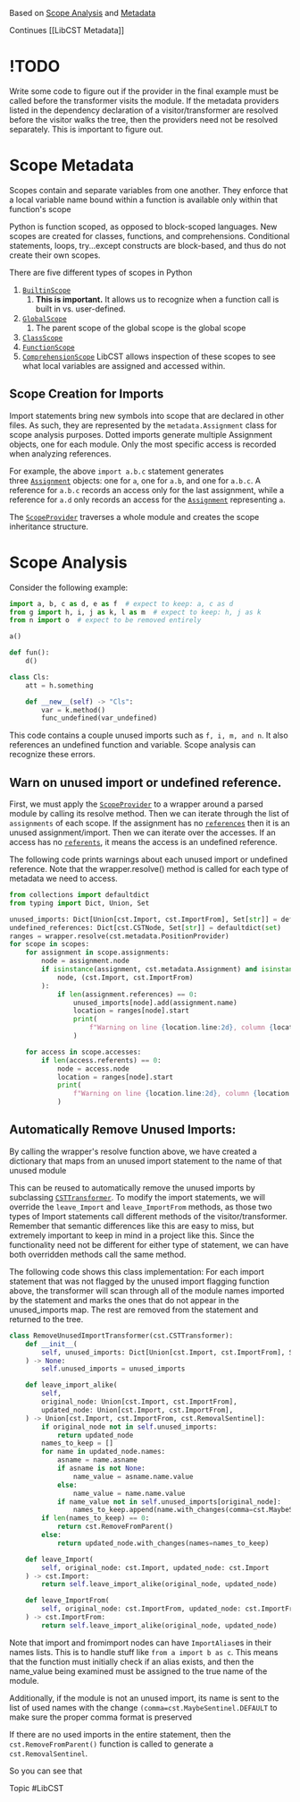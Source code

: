 Based on [Scope Analysis](https://libcst.readthedocs.io/en/latest/scope_tutorial.html) and [Metadata](https://libcst.readthedocs.io/en/latest/metadata.html#libcst-metadata-position)

Continues [[LibCST Metadata]]
# !TODO
Write some code to figure out if the provider in the final example must be called before the transformer visits the module. If the metadata providers listed in the dependency declaration of a visitor/transformer are resolved before the visitor walks the tree, then the providers need not be resolved separately. This is important to figure out. 

# Scope Metadata
Scopes contain and separate variables from one another. They enforce that a local variable name bound within a function is available only within that function's scope

Python is function scoped, as opposed to block-scoped languages. New scopes are created for classes, functions, and comprehensions. Conditional statements, loops, try...except constructs are block-based, and thus do not create their own scopes.

There are five different types of scopes in Python
1. [`BuiltinScope`](https://libcst.readthedocs.io/en/latest/metadata.html#libcst.metadata.BuiltinScope "libcst.metadata.BuiltinScope")
	1. **This is important.** It allows us to recognize when a function call is built in vs. user-defined.
2. [`GlobalScope`](https://libcst.readthedocs.io/en/latest/metadata.html#libcst.metadata.GlobalScope "libcst.metadata.GlobalScope")
	1. The parent scope of the global scope is the global scope
3. [`ClassScope`](https://libcst.readthedocs.io/en/latest/metadata.html#libcst.metadata.ClassScope "libcst.metadata.ClassScope")
4. [`FunctionScope`](https://libcst.readthedocs.io/en/latest/metadata.html#libcst.metadata.FunctionScope "libcst.metadata.FunctionScope")
5. [`ComprehensionScope`](https://libcst.readthedocs.io/en/latest/metadata.html#libcst.metadata.ComprehensionScope "libcst.metadata.ComprehensionScope")
LibCST allows inspection of these scopes to see what local variables are assigned and accessed within.
## Scope Creation for Imports
Import statements bring new symbols into scope that are declared in other files. As such, they are represented by the `metadata.Assignment` class for scope analysis purposes. Dotted imports generate multiple Assignment objects, one for each module. Only the most specific access is recorded when analyzing references.

For example, the above `import a.b.c` statement generates three [`Assignment`](https://libcst.readthedocs.io/en/latest/metadata.html#libcst.metadata.Assignment "libcst.metadata.Assignment") objects: one for `a`, one for `a.b`, and one for `a.b.c`. A reference for `a.b.c` records an access only for the last assignment, while a reference for `a.d` only records an access for the [`Assignment`](https://libcst.readthedocs.io/en/latest/metadata.html#libcst.metadata.Assignment "libcst.metadata.Assignment") representing `a`.

The [`ScopeProvider`](https://libcst.readthedocs.io/en/latest/metadata.html#libcst.metadata.ScopeProvider "libcst.metadata.ScopeProvider") traverses a whole module and creates the scope inheritance structure.

# Scope Analysis
Consider the following example:
```python
import a, b, c as d, e as f  # expect to keep: a, c as d
from g import h, i, j as k, l as m  # expect to keep: h, j as k
from n import o  # expect to be removed entirely

a()

def fun():
    d()

class Cls:
    att = h.something

    def __new__(self) -> "Cls":
        var = k.method()
        func_undefined(var_undefined)
```

This code contains a couple unused imports such as `f, i, m, and n`. It also references an undefined function and variable. Scope analysis can recognize these errors.

## Warn on unused import or undefined reference.
First, we must apply the [`ScopeProvider`](https://libcst.readthedocs.io/en/latest/metadata.html#libcst.metadata.ScopeProvider "libcst.metadata.ScopeProvider") to a wrapper around a parsed module by calling its resolve method. Then we can iterate through the list of `assignments` of each scope. If the assignment has no [`references`](https://libcst.readthedocs.io/en/latest/metadata.html#libcst.metadata.BaseAssignment.references "libcst.metadata.BaseAssignment.references") then it is an unused assignment/import. Then we can iterate over the accesses. If an access has no [`referents`](https://libcst.readthedocs.io/en/latest/metadata.html#libcst.metadata.Access.referents "libcst.metadata.Access.referents"), it means the access is an undefined reference. 

The following code prints warnings about each unused import or undefined reference. Note that the wrapper.resolve() method is called for each type of metadata we need to access.
```python
from collections import defaultdict
from typing import Dict, Union, Set

unused_imports: Dict[Union[cst.Import, cst.ImportFrom], Set[str]] = defaultdict(set)
undefined_references: Dict[cst.CSTNode, Set[str]] = defaultdict(set)
ranges = wrapper.resolve(cst.metadata.PositionProvider)
for scope in scopes:
    for assignment in scope.assignments:
        node = assignment.node
        if isinstance(assignment, cst.metadata.Assignment) and isinstance(
            node, (cst.Import, cst.ImportFrom)
        ):
            if len(assignment.references) == 0:
                unused_imports[node].add(assignment.name)
                location = ranges[node].start
                print(
                    f"Warning on line {location.line:2d}, column {location.column:2d}: Imported name `{assignment.name}` is unused."
                )

    for access in scope.accesses:
        if len(access.referents) == 0:
            node = access.node
            location = ranges[node].start
            print(
                f"Warning on line {location.line:2d}, column {location.column:2d}: Name reference `{node.value}` is not defined."
            )
```
## Automatically Remove Unused Imports:
By calling the wrapper's resolve function above, we have created a dictionary that maps from an unused import statement to the name of that unused module

This can be reused to automatically remove the unused imports by subclassing [`CSTTransformer`](https://libcst.readthedocs.io/en/latest/visitors.html#libcst.CSTTransformer "libcst.CSTTransformer"). To modify the import statements, we will override the `leave_Import` and `leave_ImportFrom` methods, as those two types of Import statements call different methods of the visitor/transformer. Remember that semantic differences like this are easy to miss, but extremely important to keep in mind in a project like this. Since the functionality need not be different for either type of statement, we can have both overridden methods call the same method. 

The following code shows this class implementation:
For each import statement that was not flagged by the unused import flagging function above, the transformer will scan through all of the module names imported by the statement and marks the ones that do not appear in the unused_imports map. The rest are removed from the statement and returned to the tree.
```python
class RemoveUnusedImportTransformer(cst.CSTTransformer):
    def __init__(
        self, unused_imports: Dict[Union[cst.Import, cst.ImportFrom], Set[str]]
    ) -> None:
        self.unused_imports = unused_imports

    def leave_import_alike(
        self,
        original_node: Union[cst.Import, cst.ImportFrom],
        updated_node: Union[cst.Import, cst.ImportFrom],
    ) -> Union[cst.Import, cst.ImportFrom, cst.RemovalSentinel]:
        if original_node not in self.unused_imports:
            return updated_node
        names_to_keep = []
        for name in updated_node.names:
            asname = name.asname
            if asname is not None:
                name_value = asname.name.value
            else:
                name_value = name.name.value
            if name_value not in self.unused_imports[original_node]:
                names_to_keep.append(name.with_changes(comma=cst.MaybeSentinel.DEFAULT))
        if len(names_to_keep) == 0:
            return cst.RemoveFromParent()
        else:
            return updated_node.with_changes(names=names_to_keep)

    def leave_Import(
        self, original_node: cst.Import, updated_node: cst.Import
    ) -> cst.Import:
        return self.leave_import_alike(original_node, updated_node)

    def leave_ImportFrom(
        self, original_node: cst.ImportFrom, updated_node: cst.ImportFrom
    ) -> cst.ImportFrom:
        return self.leave_import_alike(original_node, updated_node)
```

Note that import and fromimport nodes can have `ImportAlias`es in their names lists. This is to handle stuff like `from a import b as c`. This means that the function must initially check if an alias exists, and then the name_value being examined must be assigned to the true name of the module.

Additionally, if the module is not an unused import, its name is sent to the list of used names with the change `(comma=cst.MaybeSentinel.DEFAULT` to make sure the proper comma format is preserved

If there are no used imports in the entire statement, then the `cst.RemoveFromParent()` function is called to generate a `cst.RemovalSentinel`.

So you can see that 

Topic #LibCST
